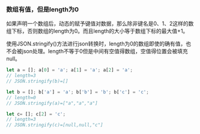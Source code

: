 ### 数组有值，但是length为0

如果声明一个数组后，动态的赋予键值对数据，那么除非键名是0、1、2这样的数组下标，否则数组的length为0。而且length的大小等于数组下标的最大值+1。

使用JSON.stringify()方法进行json转换时，length为0的数组即使的确有值，也不会被json处理。length不等于0但是中间有空值得数组，空值得位置会被填充null。

```javascript
let a = []; a[0] = 'a'; a[1] = 'a'; a[2] = 'a';
// length=3
// JSON.stringify(b)=[]

let b = []; b['a'] = 'a'; b['b'] = 'b'; b['c'] = 'c';
// length=0
// JSON.stringify(a)=["a","a","a"]

let c= []; c[2] = 'c';
// length=3
// JSON.stringify(c)=[null,null,"c"]
```



